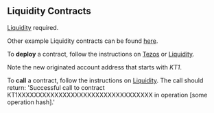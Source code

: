 ## Liquidity Contracts

[Liquidity](http://www.liquidity-lang.org/) required.

Other example Liquidity contracts can be found [here](https://github.com/OCamlPro/liquidity/tree/next/tests/others).

To **deploy** a contract, follow the instructions on [Tezos](https://tezos.gitlab.io/alphanet/introduction/howtouse.html#originated-accounts-and-contracts) or [Liquidity](http://www.liquidity-lang.org/doc/usage/index.html#deploying-a-contract).

Note the new originated account address that starts with *KT1*.

To **call** a contract, follow the instructions on [Liquidity](http://www.liquidity-lang.org/doc/usage/index.html#calling-a-contract).  The call should return: 'Successful call to contract KT1XXXXXXXXXXXXXXXXXXXXXXXXXXXXXXXXX in operation [some operation hash].'
